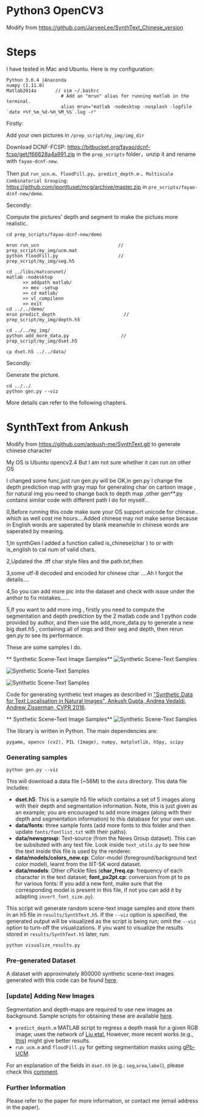 # Python3 OpenCV3
Modify from https://github.com/JarveeLee/SynthText_Chinese_version

# Steps
I have tested in Mac and Ubuntu. Here is my configuration:
  ```
  Python 3.6.4 |Anaconda
  numpy (1.11.0)  
  Matlab2014a       // vim ~/.bashrc
                      # Add an "mrun" alias for running matlab in the terminal.
                      alias mrun="matlab -nodesktop -nosplash -logfile `date +%Y_%m_%d-%H_%M_%S`.log -r"  
  ```

Firstly:

  Add your own pictures in `/prep_script/my_img/img_dir`
  
  Download DCNF-FCSP: https://bitbucket.org/fayao/dcnf-fcsp/get/f66628a4a991.zip in the `prep_scripts` folder，unzip it and rename with `fayao-dcnf-new`.
   
  Then put `run_ucn.m`、`floodFill.py`、`predict_depth.m` 、`Multiscale Combinatorial Grouping`: https://github.com/jponttuset/mcg/archive/master.zip in `pre_scripts/fayao-dcnf-new/demo`.


Secondly:

  Compute the pictures' depth and segment to make the pictues more realistic.

  ```
  cd prep_scripts/fayao-dcnf-new/demo

  mrun run_ucn                             //   prep_script/my_img/ucm.mat
  python floodFill.py                      //   prep_script/my_img/seg.h5

  cd ../libs/matconvnet/
  matlab -nodesktop
        >> addpath matlab/
        >> mex -setup
        >> cd matlab/
        >> vl_compilenn
        >> exit
  cd ../../demo/
  mrun predict_depth	                     //   prep_script/my_img/depth.h5   

  cd ../../my_img/
  python add_more_data.py                   //  prep_script/my_img/dset.h5

  cp dset.h5 ../../data/
  ```

Secondly:

  Generate the picture.
  
  ```
  cd ../../ 
  python gen.py --viz
  ```

More details can refer to the following chapters.


# SynthText from Ankush

Modify from https://github.com/ankush-me/SynthText.git to generate chinese character 

My OS is Ubuntu opencv2.4 But I am not sure whether it can run on other OS

I changed some func,just run gen.py will be OK,in gen.py I change the depth prediction map with gray map for generating char on cartoon image , for natural img you need to change back to depth map ,other gen**.py contains similar code with different path I do for myself...

0,Before running this code make sure your OS support unicode for chinese.. which as well cost me hours....Added chinese may not make sense because in English words are saperated by blank meanwhile in chinese words are saperated by meaning. 

1,In synthGen I added a function called is_chinese(char ) to or with is_english to cal num of valid chars.

2,Updated the .tff char style files and the path.txt,then 

3,some utf-8 decoded and encoded for chinese char ....Ah I forgot the details....

4,So you can add more pic into the dataset and check with issue under the anthor to fix mistakes......

5,If you want to add more img , firstly you need to compute the segmentation and depth prediction by the 2 matlab code and 1 python code provided by author, and then use the add_more_data.py to generate a new big dset.h5 , containing all of imgs and their seg and depth, then rerun gen.py to see its performance.

These are some samples I do.

** Synthetic Scene-Text Image Samples**
![Synthetic Scene-Text Samples](Figure_1-1.png "Synthetic Samples")

![Synthetic Scene-Text Samples](Figure_1-2.png "Synthetic Samples")

![Synthetic Scene-Text Samples](Figure_1.png "Synthetic Samples")

Code for generating synthetic text images as described in ["Synthetic Data for Text Localisation in Natural Images", Ankush Gupta, Andrea Vedaldi, Andrew Zisserman, CVPR 2016](http://www.robots.ox.ac.uk/~vgg/data/scenetext/).


** Synthetic Scene-Text Image Samples**
![Synthetic Scene-Text Samples](samples.png "Synthetic Samples")

The library is written in Python. The main dependencies are:

```
pygame, opencv (cv2), PIL (Image), numpy, matplotlib, h5py, scipy
```

### Generating samples

```
python gen.py --viz
```

This will download a data file (~56M) to the `data` directory. This data file includes:

  - **dset.h5**: This is a sample h5 file which contains a set of 5 images along with their depth and segmentation information. Note, this is just given as an example; you are encouraged to add more images (along with their depth and segmentation information) to this database for your own use.
  - **data/fonts**: three sample fonts (add more fonts to this folder and then update `fonts/fontlist.txt` with their paths).
  - **data/newsgroup**: Text-source (from the News Group dataset). This can be subsituted with any text file. Look inside `text_utils.py` to see how the text inside this file is used by the renderer.
  - **data/models/colors_new.cp**: Color-model (foreground/background text color model), learnt from the IIIT-5K word dataset.
  - **data/models**: Other cPickle files (**char\_freq.cp**: frequency of each character in the text dataset; **font\_px2pt.cp**: conversion from pt to px for various fonts: If you add a new font, make sure that the corresponding model is present in this file, if not you can add it by adapting `invert_font_size.py`).

This script will generate random scene-text image samples and store them in an h5 file in `results/SynthText.h5`. If the `--viz` option is specified, the generated output will be visualized as the script is being run; omit the `--viz` option to turn-off the visualizations. If you want to visualize the results stored in  `results/SynthText.h5` later, run:

```
python visualize_results.py
```
### Pre-generated Dataset
A dataset with approximately 800000 synthetic scene-text images generated with this code can be found [here](http://www.robots.ox.ac.uk/~vgg/data/scenetext/).

### [update] Adding New Images
Segmentation and depth-maps are required to use new images as background. Sample scripts for obtaining these are available [here](https://github.com/ankush-me/SynthText/tree/master/prep_scripts).

* `predict_depth.m` MATLAB script to regress a depth mask for a given RGB image; uses the network of [Liu etal.](https://bitbucket.org/fayao/dcnf-fcsp/) However, more recent works (e.g., [this](https://github.com/iro-cp/FCRN-DepthPrediction)) might give better results.
* `run_ucm.m` and `floodFill.py` for getting segmentation masks using [gPb-UCM](https://github.com/jponttuset/mcg).

For an explanation of the fields in `dset.h5` (e.g.: `seg`,`area`,`label`), please check this [comment](https://github.com/ankush-me/SynthText/issues/5#issuecomment-274490044).

### Further Information
Please refer to the paper for more information, or contact me (email address in the paper).

